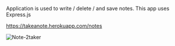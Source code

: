 Application is used to write / delete / and save notes. 
This app uses Express.js 

https://takeanote.herokuapp.com/notes

![Note-2taker](https://user-images.githubusercontent.com/110849412/218278640-623e3769-e4a1-45ec-9928-4303d1ff72e7.gif)

